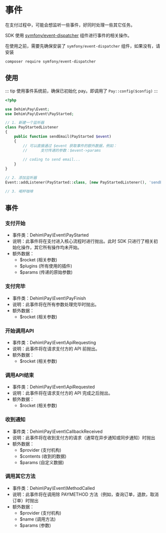 # 事件

在支付过程中，可能会想监听一些事件，好同时处理一些其它任务。

SDK 使用 [symfony/event-dispatcher](https://github.com/symfony/event-dispatcher) 组件进行事件的相关操作。

在使用之前，需要先确保安装了 `symfony/event-dispatcher` 组件，如果没有，请安装

```shell
composer require symfony/event-dispatcher
```

## 使用

::: tip
使用事件系统前，确保已初始化 pay。即调用了 `Pay::config($config)`
:::

```php
<?php

use Dehim\Pay\Event;
use Dehim\Pay\Event\PayStarted;

// 1. 新建一个监听器
class PayStartedListener
{
    public function sendEmail(PayStarted $event)
    {
        // 可以直接通过 $event 获取事件的额外数据，例如：
        //      支付传递的参数：$event->params
        
        // coding to send email...
    }
}

// 2. 添加监听器
Event::addListener(PayStarted::class, [new PayStartedListener(), 'sendEmail']);

// 3. 喝杯咖啡
```

## 事件

### 支付开始

- 事件类：Dehim\Pay\Event\PayStarted
- 说明：此事件将在支付进入核心流程时进行抛出。此时 SDK 只进行了相关初始化操作，其它所有操作均未开始。
- 额外数据：
    - $rocket (相关参数)
    - $plugins (所有使用的插件)
    - $params (传递的原始参数)

### 支付完毕

- 事件类：Dehim\Pay\Event\PayFinish
- 说明：此事件将在所有参数处理完毕时抛出。
- 额外数据：
    - $rocket (相关参数)

### 开始调用API

- 事件类：Dehim\Pay\Event\ApiRequesting
- 说明：此事件将在请求支付方的 API 前抛出。
- 额外数据：
    - $rocket (相关参数)

### 调用API结束

- 事件类：Dehim\Pay\Event\ApiRequested
- 说明：此事件将在请求支付方的 API 完成之后抛出。
- 额外数据：
    - $rocket (相关参数)

### 收到通知

- 事件类：Dehim\Pay\Event\CallbackReceived
- 说明：此事件将在收到支付方的请求（通常在异步通知或同步通知）时抛出
- 额外数据：
    - $provider (支付机构)
    - $contents (收到的数据)
    - $params (自定义数据)
    
### 调用其它方法

- 事件类：Dehim\Pay\Event\MethodCalled
- 说明：此事件将在调用除 PAYMETHOD 方法（例如，查询订单，退款，取消订单）时抛出
- 额外数据：
    - $provider (支付机构)
    - $name (调用方法)
    - $params (参数)
